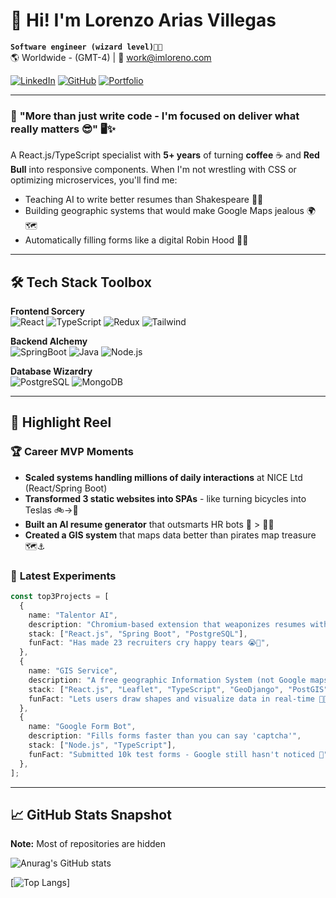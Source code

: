 # 👋 Hi! I'm Lorenzo Arias Villegas

**`Software engineer (wizard level)🧙✨`**  
🌎 Worldwide - (GMT-4) | 📧 work@imloreno.com

[![LinkedIn](https://img.shields.io/badge/LinkedIn-Connect%20Professionally-blue?style=flat&logo=linkedin)](https://linkedin.com/in/soylorenzo)
[![GitHub](https://img.shields.io/badge/GitHub-Check%20My%20Code-black?style=flat&logo=github)](https://github.com/imloreno)
[![Portfolio](https://img.shields.io/badge/Portfolio-See%20My%20Work-ff69b4?style=flat)](https://imloreno.com)

---

### 🚀 **"More than just write code - I'm focused on deliver what really matters 😎"** 🖥️✨

A React.js/TypeScript specialist with **5+ years** of turning **coffee** ☕ and **Red Bull** into responsive components. When I'm not wrestling with CSS or optimizing microservices, you'll find me:

- Teaching AI to write better resumes than Shakespeare 🤖😉
- Building geographic systems that would make Google Maps jealous 🌍🗺️
- Automatically filling forms like a digital Robin Hood 🏹🤖

---

## 🛠️ Tech Stack Toolbox

**Frontend Sorcery**  
![React](https://img.shields.io/badge/-React-61DAFB?logo=react&logoColor=black)
![TypeScript](https://img.shields.io/badge/-TypeScript-3178C6?logo=typescript&logoColor=white)
![Redux](https://img.shields.io/badge/-Redux-764ABC?logo=redux&logoColor=white)
![Tailwind](https://img.shields.io/badge/-Tailwind-06B6D4?logo=tailwindcss&logoColor=white)

**Backend Alchemy**  
![SpringBoot](https://img.shields.io/badge/-Spring%20Boot-6DB33F?logo=springboot&logoColor=white)
![Java](https://img.shields.io/badge/-Java-007396?logo=java&logoColor=white)
![Node.js](https://img.shields.io/badge/-Node.js-339933?logo=nodedotjs&logoColor=white)

**Database Wizardry**  
![PostgreSQL](https://img.shields.io/badge/-PostgreSQL-4169E1?logo=postgresql&logoColor=white)
![MongoDB](https://img.shields.io/badge/-MongoDB-47A248?logo=mongodb&logoColor=white)

---

## 💼 Highlight Reel

### 🏆 **Career MVP Moments**

- **Scaled systems handling millions of daily interactions** at NICE Ltd (React/Spring Boot)
- **Transformed 3 static websites into SPAs** - like turning bicycles into Teslas 🚲→🚗
- **Built an AI resume generator** that outsmarts HR bots 🤖 > 👩💼
- **Created a GIS system** that maps data better than pirates map treasure 🗺️⚓

### 🧪 **Latest Experiments**

```typescript
const top3Projects = [
  {
    name: "Talentor AI",
    description: "Chromium-based extension that weaponizes resumes with AI",
    stack: ["React.js", "Spring Boot", "PostgreSQL"],
    funFact: "Has made 23 recruiters cry happy tears 😭🎉",
  },
  {
    name: "GIS Service",
    description: "A free geographic Information System (not Google maps)",
    stack: ["React.js", "Leaflet", "TypeScript", "GeoDjango", "PostGIS"],
    funFact: "Lets users draw shapes and visualize data in real-time 📏✨",
  },
  {
    name: "Google Form Bot",
    description: "Fills forms faster than you can say 'captcha'",
    stack: ["Node.js", "TypeScript"],
    funFact: "Submitted 10k test forms - Google still hasn't noticed 👀",
  },
];
```

---

## 📈 GitHub Stats Snapshot

**Note:** Most of repositories are hidden

![Anurag's GitHub stats](https://github-readme-stats.vercel.app/api?username=imloreno&show_icons=true&theme=radical&title_color=d69c15&text_color=fff)

[![Top Langs](https://github-readme-stats.vercel.app/api/top-langs/?username=imloreno&theme=radical&layout=donut-vertical&title_color=d69c15&text_color=fff)]
